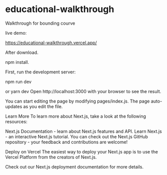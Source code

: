# educational-walkthrough
Walkthrough for bounding courve

live demo:

https://educational-walkthrough.vercel.app/

After download.

npm install. 

First, run the development server:

npm run dev

or
yarn dev Open http://localhost:3000 with your browser to see the result.

You can start editing the page by modifying pages/index.js. The page auto-updates as you edit the file.

Learn More To learn more about Next.js, take a look at the following resources:

Next.js Documentation - learn about Next.js features and API. Learn Next.js - an interactive Next.js tutorial. You can check out the Next.js GitHub repository - your feedback and contributions are welcome!

Deploy on Vercel The easiest way to deploy your Next.js app is to use the Vercel Platform from the creators of Next.js.

Check out our Next.js deployment documentation for more details.
